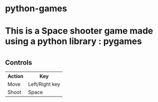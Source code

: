 # python-games
<body>
<h1>This is a Space shooter game made using a python library : pygames<h1>

<h2>Controls</h2>

<table style="width:100%">
  <tr>
    <th>Action</th>
    <th>Key</th>
  </tr>
  <tr>
    <td>Move</td>
    <td>Left/Right key</td>
    
  </tr>
  <tr>
    <td>Shoot</td>
    <td>Space</td>
   
  </tr>
</table>
  </body>

